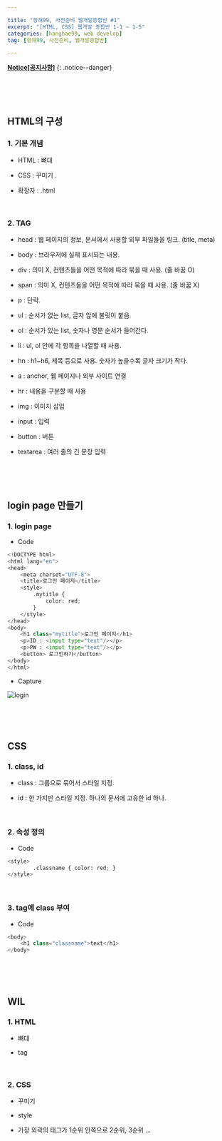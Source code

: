 ```yaml
--- 

title: "항해99, 사전준비 웹개발종합반 #1" 
excerpt: "[HTML, CSS] 웹개발 종합반 1-1 ~ 1-5" 
categories: [hanghae99, web develop]
tag: [항해99, 사전준비, 웹개발종합반]

---
```


**[Notice[공지사항]](https://lilclown97.github.io/categories/#notice)**
{: .notice--danger}

<br><br><br>

## HTML의 구성

### 1. 기본 개념

- HTML : 뼈대

- CSS : 꾸미기  .

- 확장자 : .html

<br>

### 2. TAG

- head : 웹 페이지의 정보, 문서에서 사용할 외부 파일들을 링크. (title, meta)

- body : 브라우저에 실제 표시되는 내용.

- div : 의미 X, 컨텐츠들을 어떤 목적에 따라 묶을 때 사용. (줄 바꿈 O)

- span : 의미 X, 컨텐츠들을 어떤 목적에 따라 묶을 때 사용. (줄 바꿈 X)

- p : 단락.

- ul : 순서가 없는 list, 글자 앞에 불릿이 붙음.

- ol : 순서가 있는 list, 숫자나 영문 순서가 들어간다.

- li : ul, ol 안에 각 항목을 나열할 때 사용.

- hn : h1~h6, 제목 등으로 사용. 숫자가 높을수록 글자 크기가 작다.

- a : anchor, 웹 페이지나 외부 사이트 연결

- hr : 내용을 구분할 때 사용

- img : 이미지 삽입

- input : 입력

- button : 버튼

- textarea : 여러 줄의 긴 문장 입력

<br><br><br>

## login page 만들기

### 1. login page

- Code

```python
<!DOCTYPE html>
<html lang="en">
<head>
    <meta charset="UTF-8">
    <title>로그인 페이지</title>
    <style>
        .mytitle {
            color: red;
        }
    </style>
</head>
<body>
    <h1 class="mytitle">로그인 페이지</h1>
    <p>ID : <input type="text"/></p>
    <p>PW : <input type="text"/></p>
    <button> 로그인하기</button>
</body>
</html>
```

- Capture

![login](https://user-images.githubusercontent.com/98236458/152328289-a9de6944-fcac-454c-a0a4-13c64bbd45e2.PNG)

<br><br><br>

## CSS

### 1. class, id

- class : 그룹으로 묶어서 스타일 지정.

- id : 한 가지만 스타일 지정. 하나의 문서에 고유한 id 하나.


<br>

### 2. 속성 정의

- Code

```python
<style>
        .classname { color: red; }
</style>
```

<br>

### 3. tag에 class 부여

- Code

```python
<body>
    <h1 class="classname">text</h1>
</body>
```

<br><br><br>

## WIL

### 1. HTML

- 뼈대

- tag

<br>

### 2. CSS

- 꾸미기

- style

- 가장 외곽의 태그가 1순위 안쪽으로 2순위, 3순위 ...
